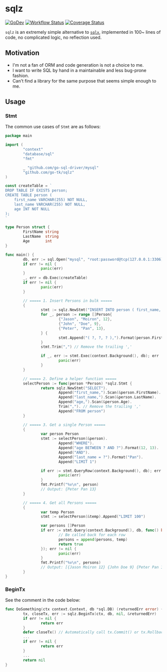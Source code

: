 # sqlz

[![GoDev](https://pkg.go.dev/badge/golang.org/x/pkgsite.svg)](https://pkg.go.dev/github.com/go-tk/sqlz)
[![Workflow Status](https://github.com/go-tk/sqlz/actions/workflows/ci.yaml/badge.svg?branch=main)](https://github.com/go-tk/sqlz/actions/workflows/ci.yaml?query=branch%3Amain)
[![Coverage Status](https://codecov.io/gh/go-tk/sqlz/branch/main/graph/badge.svg)](https://codecov.io/gh/go-tk/sqlz/branch/main)

`sqlz` is an extremely simple alternative to [`sqlx`](https://github.com/jmoiron/sqlx),
implemented in 100~ lines of code, no complicated logic, no reflection used.

## Motivation

- I'm not a fan of ORM and code generation is not a choice to me.
- I want to write SQL by hand in a maintainable and less bug-prone fashion.
- Can't find a library for the same purpose that seems simple enough to me.

## Usage

### Stmt

The common use cases of `Stmt` are as follows:

```go
package main

import (
        "context"
        "database/sql"
        "fmt"

        _ "github.com/go-sql-driver/mysql"
        "github.com/go-tk/sqlz"
)

const createTable = `
DROP TABLE IF EXISTS person;
CREATE TABLE person (
    first_name VARCHAR(255) NOT NULL,
    last_name VARCHAR(255) NOT NULL,
    age INT NOT NULL
);
`

type Person struct {
        FirstName string
        LastName  string
        Age       int
}

func main() {
        db, err := sql.Open("mysql", "root:password@tcp(127.0.0.1:3306)/test?multiStatements=true")
        if err != nil {
                panic(err)
        }
        _, err = db.Exec(createTable)
        if err != nil {
                panic(err)
        }

        // ===== 1. Insert Persons in bulk =====
        {
                stmt := sqlz.NewStmt("INSERT INTO person ( first_name, last_name, age ) VALUES")
                for _, person := range []Person{
                        {"Jason", "Moiron", 12},
                        {"John", "Doe", 9},
                        {"Peter", "Pan", 13},
                } {
                        stmt.Append("( ?, ?, ? ),").Format(person.FirstName, person.LastName, person.Age)
                }
                stmt.Trim(",") // Remove the trailing ','

                if _, err := stmt.Exec(context.Background(), db); err != nil {
                        panic(err)
                }
        }

        // ===== 2. Define a helper function =====
        selectPerson := func(person *Person) *sqlz.Stmt {
                return sqlz.NewStmt("SELECT").
                        Append("first_name,").Scan(&person.FirstName).
                        Append("last_name,").Scan(&person.LastName).
                        Append("age,").Scan(&person.Age).
                        Trim(","). // Remove the trailing ','
                        Append("FROM person")
        }

        // ===== 3. Get a single Person =====
        {
                var person Person
                stmt := selectPerson(&person).
                        Append("WHERE").
                        Append("age BETWEEN ? AND ?").Format(12, 13).
                        Append("AND").
                        Append("last_name = ?").Format("Pan").
                        Append("LIMIT 1")

                if err := stmt.QueryRow(context.Background(), db); err != nil {
                        panic(err)
                }
                fmt.Printf("%v\n", person)
                // Output: {Peter Pan 13}
        }

        // ===== 4. Get all Persons =====
        {
                var temp Person
                stmt := selectPerson(&temp).Append("LIMIT 100")

                var persons []Person
                if err := stmt.Query(context.Background(), db, func() bool {
                        // Be called back for each row
                        persons = append(persons, temp)
                        return true
                }); err != nil {
                        panic(err)
                }
                fmt.Printf("%v\n", persons)
                // Output: [{Jason Moiron 12} {John Doe 9} {Peter Pan 13}]
        }
}
```

### BeginTx

See the comment in the code below:

```go
func DoSomething(ctx context.Context, db *sql.DB) (returnedErr error) {
        tx, closeTx, err := sqlz.BeginTx(ctx, db, nil, &returnedErr)
        if err != nil {
                return err
        }
        defer closeTx() // Automatically call tx.Commit() or tx.Rollback() according to returnedErr
        ...
        if err != nil {
                return err
        }
        ...
        return nil
}
```
